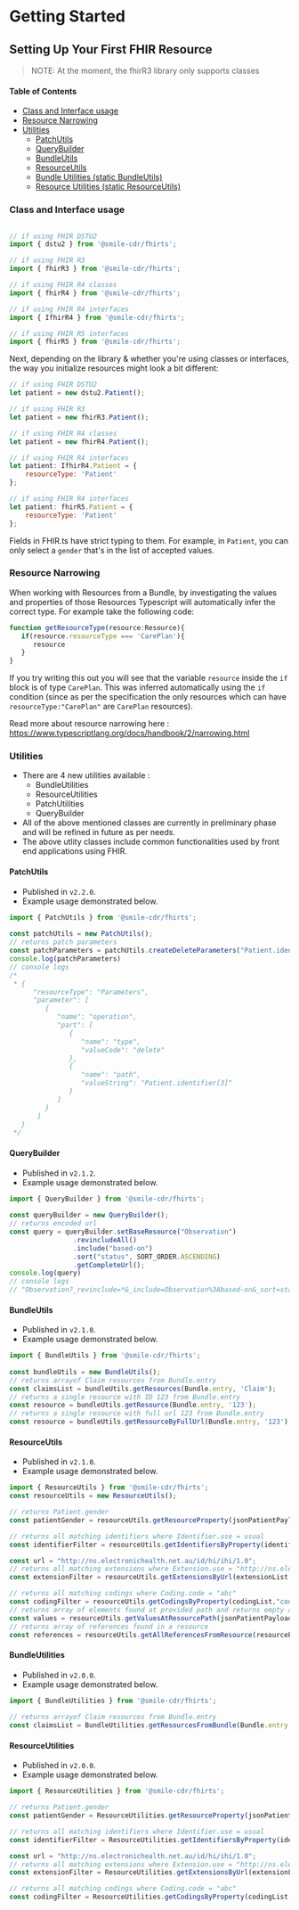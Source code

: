 # Getting Started

## Setting Up Your First FHIR Resource


> NOTE: At the moment, the fhirR3 library only supports classes

#### Table of Contents

- [Class and Interface usage](#models-usage)
- [Resource Narrowing](#resource-narrowing)
- [Utilities](#utilities)
   - [PatchUtils](#patchutils)
   - [QueryBuilder](#querybuilder)
   - [BundleUtils](#bundleutils)
   - [ResourceUtils](#resourceutils)
   - [Bundle Utilities (static BundleUtils)](#bundleutilities)
   - [Resource Utilities (static ResourceUtils)](#resourceutilities)


### Class and Interface usage

```js

// if using FHIR DSTU2
import { dstu2 } from '@smile-cdr/fhirts';

// if using FHIR R3 
import { fhirR3 } from '@smile-cdr/fhirts';

// if using FHIR R4 classes
import { fhirR4 } from '@smile-cdr/fhirts';

// if using FHIR R4 interfaces
import { IfhirR4 } from '@smile-cdr/fhirts';

// if using FHIR R5 interfaces
import { fhirR5 } from '@smile-cdr/fhirts';
```

Next, depending on the library & whether you're using classes or interfaces, the way you initialize resources might look a bit different:

```js
// if using FHIR DSTU2
let patient = new dstu2.Patient();

// if using FHIR R3 
let patient = new fhirR3.Patient();

// if using FHIR R4 classes
let patient = new fhirR4.Patient();

// if using FHIR R4 interfaces
let patient: IfhirR4.Patient = {
    resourceType: 'Patient'
};

// if using FHIR R4 interfaces
let patient: fhirR5.Patient = {
    resourceType: 'Patient'
};
```

Fields in FHIR.ts have strict typing to them. For example, in `Patient`, you can only select a `gender` that's in the list of accepted values.


### Resource Narrowing

When working with Resources from a Bundle, by investigating the values and properties of those Resources Typescript will automatically infer the correct type. For example take the following code:
```js
function getResourceType(resource:Resource){
   if(resource.resourceType === 'CarePlan'){
      resource
   } 
}
```
If you try writing this out you will see that the variable `resource` inside the `if` block is of type `CarePlan`. This was inferred automatically using the `if` condition (since as per the specification the only resources which can have `resourceType:"CarePlan"` are `CarePlan` resources).

Read more about resource narrowing here : https://www.typescriptlang.org/docs/handbook/2/narrowing.html

### Utilities

- There are 4 new utilities available : 
   - BundleUtilities
   - ResourceUtilities
   - PatchUtilities
   - QueryBuilder
- All of the above mentioned classes are currently in preliminary phase and will be refined in future as per needs.
- The above utlity classes include common functionalities used by front end applications using FHIR. 

#### PatchUtils
- Published in `v2.2.0`.
- Example usage demonstrated below.
```js
import { PatchUtils } from '@smile-cdr/fhirts';
 
const patchUtils = new PatchUtils();
// returns patch parameters
const patchParameters = patchUtils.createDeleteParameters("Patient.identifier[3]").getPatchParameters();
console.log(patchParameters) 
// console logs 
/*
 * {
      "resourceType": "Parameters",
      "parameter": [
         {
            "name": "operation",
            "part": [
               {
                  "name": "type",
                  "valueCode": "delete"
               },
               {
                  "name": "path",
                  "valueString": "Patient.identifier[3]"
               }
            ]
         }
	   ]
   }
 */ 
```

#### QueryBuilder
- Published in `v2.1.2`.
- Example usage demonstrated below.
```js
import { QueryBuilder } from '@smile-cdr/fhirts';
 
const queryBuilder = new QueryBuilder();
// returns encoded url
const query = queryBuilder.setBaseResource("Observation")
                .revincludeAll()
                .include("based-on")
                .sort("status", SORT_ORDER.ASCENDING)
                .getCompleteUrl();
console.log(query) 
// console logs 
// "Observation?_revinclude=*&_include=Observation%3Abased-on&_sort=status"
```


#### BundleUtils
- Published in `v2.1.0`.
- Example usage demonstrated below.
```js
import { BundleUtils } from '@smile-cdr/fhirts';
 
const bundleUtils = new BundleUtils();
// returns arrayof Claim resources from Bundle.entry 
const claimsList = bundleUtils.getResources(Bundle.entry, 'Claim');
// returns a single resource with ID 123 from Bundle.entry
const resource = bundleUtils.getResource(Bundle.entry, '123'); 
// returns a single resource with full url 123 from Bundle.entry
const resource = bundleUtils.getResourceByFullUrl(Bundle.entry, '123'); 
```

#### ResourceUtils
- Published in `v2.1.0`.
- Example usage demonstrated below.
```js
import { ResourceUtils } from '@smile-cdr/fhirts';
const resourceUtils = new ResourceUtils();

// returns Patient.gender
const patientGender = resourceUtils.getResourceProperty(jsonPatientPayload, 'gender'); 

// returns all matching identifiers where Identifier.use = usual
const identifierFilter = resourceUtils.getIdentifiersByProperty(identifierList,"use","usual"); 

const url = "http://ns.electronichealth.net.au/id/hi/ihi/1.0";
// returns all matching extensions where Extension.use = "http://ns.electronichealth.net.au/id/hi/ihi/1.0"
const extensionFilter = resourceUtils.getExtensionsByUrl(extensionList, url); 

// returns all matching codings where Coding.code = "abc"
const codingFilter = resourceUtils.getCodingsByProperty(codingList,"code","abc"); 
// returns array of elements found at provided path and returns empty array if no values found 
const values = resourceUtils.getValuesAtResourcePath(jsonPatientPayload, "Patient.contact.relationship.coding.system");
// returns array of references found in a resource
const references = resourceUtils.getAllReferencesFromResource(resourcePayload);
```



#### BundleUtilities
- Published in `v2.0.0`.
- Example usage demonstrated below.
```js
import { BundleUtilities } from '@smile-cdr/fhirts';
 
// returns arrayof Claim resources from Bundle.entry 
const claimsList = BundleUtilities.getResourcesFromBundle(Bundle.entry, 'Claim'); 
```

#### ResourceUtilities
- Published in `v2.0.0`.
- Example usage demonstrated below.
```js
import { ResourceUtilities } from '@smile-cdr/fhirts';

// returns Patient.gender
const patientGender = ResourceUtilities.getResourceProperty(jsonPatientPayload, 'gender'); 

// returns all matching identifiers where Identifier.use = usual
const identifierFilter = ResourceUtilities.getIdentifiersByProperty(identifierList,"use","usual"); 

const url = "http://ns.electronichealth.net.au/id/hi/ihi/1.0";
// returns all matching extensions where Extension.use = "http://ns.electronichealth.net.au/id/hi/ihi/1.0"
const extensionFilter = ResourceUtilities.getExtensionsByUrl(extensionList, url); 

// returns all matching codings where Coding.code = "abc"
const codingFilter = ResourceUtilities.getCodingsByProperty(codingList,"code","abc"); 
```
